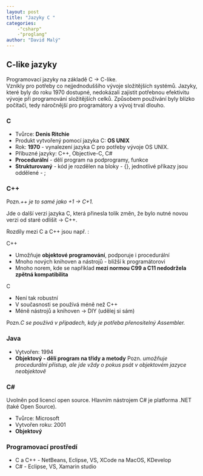 ```yaml
---
layout: post
title: "Jazyky C "
categories:
    -"csharp"
    -"proglang"
author: "David Malý"
--- 
```



##  C-like jazyky 


Programovací jazyky na základě C -> C-like.
<br>Vznikly pro potřeby co nejjednoduššího vývoje složitějších systémů. Jazyky, které byly do roku 1970 dostupné, nedokázali zajistit potřebnou efektivitu vývoje při programování složitějších celků. Způsobem používání byly blízko počítači, tedy náročnější pro programátory a vývoj trval dlouho.<br>


###  C 

- Tvůrce: **Denis Ritchie**
- Produkt vytvořený pomocí jazyka C: **OS UNIX**
- Rok: **1970** - vynalezení jazyka C pro potřeby vývoje OS UNIX.
- Příbuzné jazyky: C++, Objective-C, C#
- **Procedurální** - dělí program na podprogramy, funkce
- **Strukturovaný** - kód je rozdělen na bloky - {}, jednotlivé příkazy jsou oddělené - ;


###  C++ 


Pozn.*++ je to samé jako +1 -> C+1.*



Jde o další verzi jazyka C, která přinesla tolik změn, že bylo nutné novou verzi od staré odlišit -> C++.



Rozdíly mezi C a C++ jsou např. :



C++


- Umožňuje **objektové programování**, podporuje i procedurální
- Mnoho nových knihoven a nástrojů - bližší k programátorovi
- Mnoho norem, kde se například **mezi normou C99 a C11 nedodržela zpětná kompatibilita**



C


- Není tak robustní
- V současnosti se používá méně než C++
- Méně nástrojů a knihoven -> DIY (udělej si sám)



Pozn.*C se používá  v případech, kdy je potřeba přenositelný Assembler.*



###  Java 

- Vytvořen: 1994
- **Objektový - dělí program na třídy a metody**
 Pozn. *umožňuje procedurální přístup, ale jde vždy o pokus psát v objektovém jazyce neobjektově*


###  C# 


Uvolněn pod licencí open source. Hlavním nástrojem C# je platforma .NET (také Open Source).


- Tvůrce: Microsoft
- Vytvořen roku: 2001
- **Objektový**


### Programovací prostředí

- C a C++ - NetBeans, Eclipse, VS, XCode na MacOS, KDevelop
- C# - Eclipse, VS, Xamarin studio

